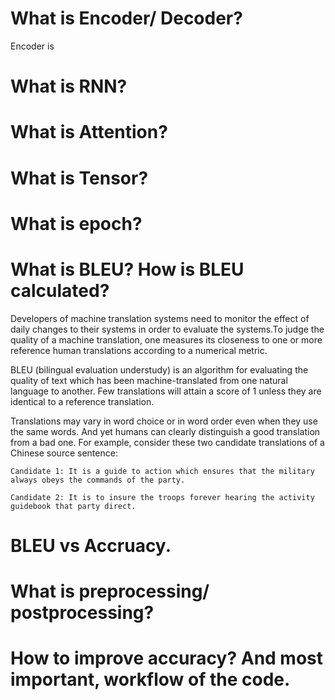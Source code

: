 # What is Encoder/ Decoder?

Encoder is 


# What is RNN?

# What is Attention?

# What is Tensor?

# What is epoch?

# What is BLEU? How is BLEU calculated?

Developers of machine translation systems need to monitor the effect of daily changes to their systems in order to evaluate the systems.To judge the quality of a machine translation, one measures its closeness to one or more reference human translations according to a numerical metric.

BLEU (bilingual evaluation understudy) is an algorithm for evaluating the quality of text which has been machine-translated from one natural language to another. Few translations will attain a score of 1 unless they are identical to a reference translation.

Translations may vary in word choice or in word order even when they use the same words. And yet humans can clearly distinguish a good translation from a bad one. For example, consider these two candidate translations of a Chinese source sentence:

``
Candidate 1: It is a guide to action which ensures that the military always obeys the commands of the party.
``

``
Candidate 2: It is to insure the troops
forever hearing the activity guidebook
that party direct.
``



# BLEU vs Accruacy.

# What is preprocessing/ postprocessing?

# How to improve accuracy? And most important, workflow of the code.
